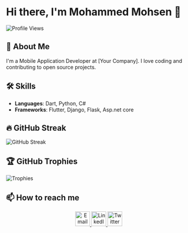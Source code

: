 # Hi there, I'm Mohammed Mohsen 👋

![Profile Views](https://komarev.com/ghpvc/?username=MuhDev&color=green)

## 🚀 About Me
I'm a  Mobile Application Developer at [Your Company]. I love coding and contributing to open source projects.

## 🛠️ Skills
- **Languages**: Dart, Python, C#
- **Frameworks**: Flutter, Django, Flask, Asp.net core

## 🔥 GitHub Streak
![GitHub Streak](https://github-readme-streak-stats.herokuapp.com/?user=MuhDev&theme=radical)

## 🏆 GitHub Trophies
![Trophies](https://github-profile-trophy.vercel.app/?username=MuhDev&theme=radical)

## 📫 How to reach me

<p align="center">
  <a href="mailto:your-email@example.com">
    <img src="https://img.icons8.com/color/48/000000/email.png" alt="Email" width="40" height="40"/>
  </a>
  <a href="https://www.linkedin.com/in/muhammed-al-attas-09416a234/">
    <img src="https://img.icons8.com/color/48/000000/linkedin.png" alt="LinkedIn" width="40" height="40"/>
  </a>
  <a href="https://x.com/dev_muh?t=E0EPARJkRHFTHeppwwnDAw&s=08">
    <img src="https://img.icons8.com/?size=100&id=ClbD5JTFM7FA&format=png&color=000000" alt="Twitter" width="40" height="40"/>
  </a>
</p>
